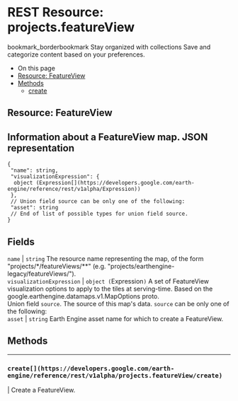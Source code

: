  
#  REST Resource: projects.featureView 
bookmark_borderbookmark Stay organized with collections  Save and categorize content based on your preferences.
  * On this page
  * [Resource: FeatureView](https://developers.google.com/earth-engine/reference/rest/v1alpha/projects.featureView#resource:-featureview)
  * [Methods](https://developers.google.com/earth-engine/reference/rest/v1alpha/projects.featureView#methods)
    * [create](https://developers.google.com/earth-engine/reference/rest/v1alpha/projects.featureView#create)


## Resource: FeatureView
Information about a FeatureView map.
JSON representation  
---  
```
{
 "name": string,
 "visualizationExpression": {
  object (Expression[](https://developers.google.com/earth-engine/reference/rest/v1alpha/Expression))
 },
 // Union field source can be only one of the following:
 "asset": string
 // End of list of possible types for union field source.
}
```
  
Fields  
---  
`name` |  `string` The resource name representing the map, of the form "projects/*/featureViews/**" (e.g. "projects/earthengine-legacy/featureViews/").  
`visualizationExpression` |  `object (`Expression[](https://developers.google.com/earth-engine/reference/rest/v1alpha/Expression)`)` A set of FeatureView visualization options to apply to the tiles at serving-time. Based on the google.earthengine.datamaps.v1.MapOptions proto.  
Union field `source`. The source of this map's data. `source` can be only one of the following:  
`asset` |  `string` Earth Engine asset name for which to create a FeatureView.  
## Methods  
---  
### `create[](https://developers.google.com/earth-engine/reference/rest/v1alpha/projects.featureView/create)`
|  Create a FeatureView.  
